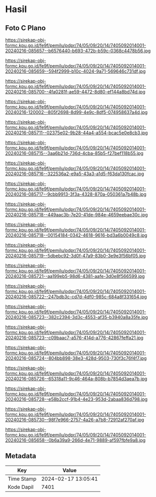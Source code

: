 # Hasil

## Foto C Plano

https://sirekap-obj-formc.kpu.go.id/fe9f/pemilu/pdpr/74/05/09/20/14/7405092014001-20240216-085657--b6576440-b693-472b-b59c-0368c4478b56.jpg

https://sirekap-obj-formc.kpu.go.id/fe9f/pemilu/pdpr/74/05/09/20/14/7405092014001-20240216-085659--594f2999-b10c-4024-9a71-569646c731df.jpg

https://sirekap-obj-formc.kpu.go.id/fe9f/pemilu/pdpr/74/05/09/20/14/7405092014001-20240216-085700--4fa0281f-ae59-4472-8d80-ef144a8bd74d.jpg

https://sirekap-obj-formc.kpu.go.id/fe9f/pemilu/pdpr/74/05/09/20/14/7405092014001-20240216-120002--805f2698-8d99-4e9c-8df5-074958637a4d.jpg

https://sirekap-obj-formc.kpu.go.id/fe9f/pemilu/pdpr/74/05/09/20/14/7405092014001-20240216-085711--02375e02-9b28-44a4-a554-bcac5e0e8cb3.jpg

https://sirekap-obj-formc.kpu.go.id/fe9f/pemilu/pdpr/74/05/09/20/14/7405092014001-20240216-085715--3aa6b21d-736d-4cba-85b5-f27bef118b55.jpg

https://sirekap-obj-formc.kpu.go.id/fe9f/pemilu/pdpr/74/05/09/20/14/7405092014001-20240216-085716--322536a2-e9a5-43a3-a1d5-f63da130fcac.jpg

https://sirekap-obj-formc.kpu.go.id/fe9f/pemilu/pdpr/74/05/09/20/14/7405092014001-20240216-085717--9cbb9913-3f3a-4328-870a-050361a7b48b.jpg

https://sirekap-obj-formc.kpu.go.id/fe9f/pemilu/pdpr/74/05/09/20/14/7405092014001-20240216-085718--449aac3b-7e20-41de-984e-4659eebae30c.jpg

https://sirekap-obj-formc.kpu.go.id/fe9f/pemilu/pdpr/74/05/09/20/14/7405092014001-20240216-085718--00154184-0342-4618-9616-bd3a6b0049c8.jpg

https://sirekap-obj-formc.kpu.go.id/fe9f/pemilu/pdpr/74/05/09/20/14/7405092014001-20240216-085719--5dbebc92-3d0f-47a9-83b0-3e9e3f56bf05.jpg

https://sirekap-obj-formc.kpu.go.id/fe9f/pemilu/pdpr/74/05/09/20/14/7405092014001-20240216-085721--aa199eb5-98d6-4381-aafe-3d0e8f566599.jpg

https://sirekap-obj-formc.kpu.go.id/fe9f/pemilu/pdpr/74/05/09/20/14/7405092014001-20240216-085722--247bdb3c-cd7d-4df0-985c-684a8f331654.jpg

https://sirekap-obj-formc.kpu.go.id/fe9f/pemilu/pdpr/74/05/09/20/14/7405092014001-20240216-085723--382c2394-3d3c-4553-af35-b3940a8a35fe.jpg

https://sirekap-obj-formc.kpu.go.id/fe9f/pemilu/pdpr/74/05/09/20/14/7405092014001-20240216-085723--c09baac7-a576-414d-a776-42867feffa21.jpg

https://sirekap-obj-formc.kpu.go.id/fe9f/pemilu/pdpr/74/05/09/20/14/7405092014001-20240216-085724--804bb898-38e3-428d-9503-730f3c76f4f7.jpg

https://sirekap-obj-formc.kpu.go.id/fe9f/pemilu/pdpr/74/05/09/20/14/7405092014001-20240216-085726--65318a11-9c46-464a-808b-b7854d3aea7b.jpg

https://sirekap-obj-formc.kpu.go.id/fe9f/pemilu/pdpr/74/05/09/20/14/7405092014001-20240216-085728--e58b2ccf-91b4-4e23-953d-2abaa836d798.jpg

https://sirekap-obj-formc.kpu.go.id/fe9f/pemilu/pdpr/74/05/09/20/14/7405092014001-20240216-085730--98f7e966-2757-4a26-a7b8-72912af270af.jpg

https://sirekap-obj-formc.kpu.go.id/fe9f/pemilu/pdpr/74/05/09/20/14/7405092014001-20240216-085658--0b6a39a9-266d-4e71-9889-af597fbfe9a8.jpg


## Metadata

| Key        | Value               |
| ---------- | ------------------- |
| Time Stamp | 2024-02-17 13:05:41 |
| Kode Dapil | 7401                |



